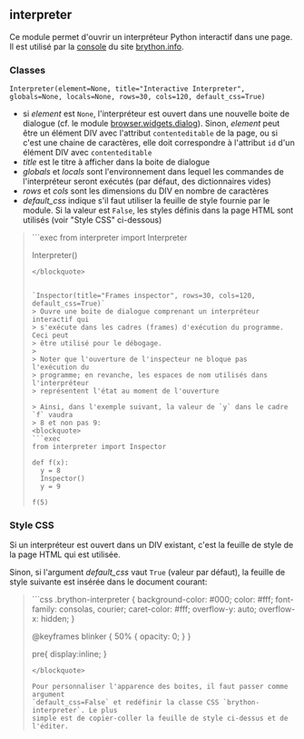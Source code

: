 interpreter
-----------

Ce module permet d'ouvrir un interpréteur Python interactif dans une page. Il
est utilisé par la [console](https://www.brython.info/tests/console.html) du
site [brython.info](https://brython.info).

### Classes

`Interpreter(element=None, title="Interactive Interpreter", globals=None, locals=None, rows=30, cols=120, default_css=True)`

- si _element_ est `None`, l'interpréteur est ouvert dans une nouvelle boite
  de dialogue (cf. le module [browser.widgets.dialog](widgets-dialog.html)).
  Sinon, _element_ peut être un élément DIV avec l'attribut `contenteditable`
  de la page, ou si c'est une chaine de caractères, elle doit correspondre à 
  l'attribut `id` d'un élément DIV avec `contenteditable`
- _title_ est le titre à afficher dans la boite de dialogue
- _globals_ et _locals_ sont l'environnement dans lequel les commandes de
  l'interpréteur seront exécutés (par défaut, des dictionnaires vides)
- _rows_ et _cols_ sont les dimensions du DIV en nombre de caractères
- _default_css_ indique s'il faut utiliser la feuille de style fournie par le
  module. Si la valeur est `False`, les styles définis dans la page HTML sont
  utilisés (voir "Style CSS" ci-dessous)

<blockquote>
```exec
from interpreter import Interpreter

Interpreter()
```
</blockquote>


`Inspector(title="Frames inspector", rows=30, cols=120, default_css=True)`
> Ouvre une boite de dialogue comprenant un interpréteur interactif qui
> s'exécute dans les cadres (frames) d'exécution du programme. Ceci peut
> être utilisé pour le débogage.
>
> Noter que l'ouverture de l'inspecteur ne bloque pas l'exécution du
> programme; en revanche, les espaces de nom utilisés dans l'interpréteur
> représentent l'état au moment de l'ouverture

> Ainsi, dans l'exemple suivant, la valeur de `y` dans le cadre `f` vaudra
> 8 et non pas 9:
<blockquote>
```exec
from interpreter import Inspector

def f(x):
  y = 8
  Inspector()
  y = 9

f(5)
```
</blockquote>


### Style CSS

Si un interpréteur est ouvert dans un DIV existant, c'est la feuille de
style de la page HTML qui est utilisée.

Sinon, si l'argument _default_css_ vaut `True` (valeur par défaut), la feuille
de style suivante est insérée dans le document courant:

<blockquote>
```css
.brython-interpreter {
    background-color: #000;
    color: #fff;
    font-family: consolas, courier;
    caret-color: #fff;
    overflow-y: auto;
    overflow-x: hidden;
}

@keyframes blinker {
  50% {
    opacity: 0;
  }
}

pre{
    display:inline;
}
```
</blockquote>

Pour personnaliser l'apparence des boites, il faut passer comme argument
`default_css=False` et redéfinir la classe CSS `brython-interpreter`. Le plus
simple est de copier-coller la feuille de style ci-dessus et de l'éditer.
